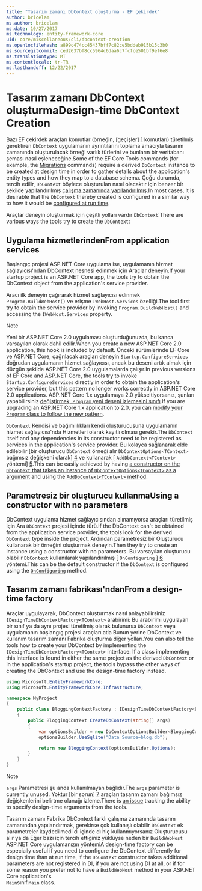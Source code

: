 ```yaml
---
title: "Tasarım zamanı DbContext oluşturma - EF çekirdek"
author: bricelam
ms.author: bricelam
ms.date: 10/27/2017
ms.technology: entity-framework-core
uid: core/miscellaneous/cli/dbcontext-creation
ms.openlocfilehash: a899c474cc45437bff7c82ce5bddeb915b15c3b0
ms.sourcegitcommit: ced2637bf8cc5964c6daa6c7fcfce501bf9ef6e8
ms.translationtype: MT
ms.contentlocale: tr-TR
ms.lasthandoff: 12/22/2017
---
```

<a name="design-time-dbcontext-creation"></a><span data-ttu-id="54d7d-102">Tasarım zamanı DbContext oluşturma</span><span class="sxs-lookup"><span data-stu-id="54d7d-102">Design-time DbContext Creation</span></span>
==============================
<span data-ttu-id="54d7d-103">Bazı EF çekirdek araçları komutlar (örneğin, [geçişler] [ 1] komutları) türetilmiş gerektiren `DbContext` uygulamanın ayrıntılarını toplama amacıyla tasarım zamanında oluşturulacak örneği varlık türlerini ve bunların bir veritabanı şeması nasıl eşleneceğine.</span><span class="sxs-lookup"><span data-stu-id="54d7d-103">Some of the EF Core Tools commands (for example, the [Migrations][1] commands) require a derived `DbContext` instance to be created at design time in order to gather details about the application's entity types and how they map to a database schema.</span></span> <span data-ttu-id="54d7d-104">Çoğu durumda, tercih edilir, `DbContext` böylece oluşturulan nasıl olacaktır için benzer bir şekilde yapılandırılmış [çalışma zamanında yapılandırılmış][2].</span><span class="sxs-lookup"><span data-stu-id="54d7d-104">In most cases, it is desirable that the `DbContext` thereby created is configured in a similar way to how it would be [configured at run time][2].</span></span>

<span data-ttu-id="54d7d-105">Araçlar deneyin oluşturmak için çeşitli yolları vardır `DbContext`:</span><span class="sxs-lookup"><span data-stu-id="54d7d-105">There are various ways the tools try to create the `DbContext`:</span></span>

<a name="from-application-services"></a><span data-ttu-id="54d7d-106">Uygulama hizmetlerinden</span><span class="sxs-lookup"><span data-stu-id="54d7d-106">From application services</span></span>
-------------------------
<span data-ttu-id="54d7d-107">Başlangıç projesi ASP.NET Core uygulama ise, uygulamanın hizmet sağlayıcısı'ndan DbContext nesnesi edinmek için Araçlar deneyin.</span><span class="sxs-lookup"><span data-stu-id="54d7d-107">If your startup project is an ASP.NET Core app, the tools try to obtain the DbContext object from the application's service provider.</span></span>

<span data-ttu-id="54d7d-108">Aracı ilk deneyin çağırarak hizmet sağlayıcısı edinmek `Program.BuildWebHost()` ve erişme `IWebHost.Services` özelliği.</span><span class="sxs-lookup"><span data-stu-id="54d7d-108">The tool first try to obtain the service provider by invoking `Program.BuildWebHost()` and accessing the `IWebHost.Services` property.</span></span>

> [!NOTE]
> <span data-ttu-id="54d7d-109">Yeni bir ASP.NET Core 2.0 uygulaması oluşturduğunuzda, bu kanca varsayılan olarak dahil edilir.</span><span class="sxs-lookup"><span data-stu-id="54d7d-109">When you create a new ASP.NET Core 2.0 application, this hook is included by default.</span></span> <span data-ttu-id="54d7d-110">Önceki sürümlerinde EF Core ve ASP.NET Core, çağrılacak araçları deneyin `Startup.ConfigureServices` doğrudan uygulamanın hizmet sağlayıcısı, ancak bu deseni artık almak için düzgün şekilde ASP.NET Core 2.0 uygulamalarda çalışır.</span><span class="sxs-lookup"><span data-stu-id="54d7d-110">In previous versions of EF Core and ASP.NET Core, the tools try to invoke `Startup.ConfigureServices` directly in order to obtain the application's service provider, but this pattern no longer works correctly in ASP.NET Core 2.0 applications.</span></span> <span data-ttu-id="54d7d-111">ASP.NET Core 1.x uygulamaya 2.0 yükseltiyorsanız, şunları yapabilirsiniz [değiştirmek, `Program` yeni deseni izlemesini sınıfı][3].</span><span class="sxs-lookup"><span data-stu-id="54d7d-111">If you are upgrading an ASP.NET Core 1.x application to 2.0, you can [modify your `Program` class to follow the new pattern][3].</span></span>

<span data-ttu-id="54d7d-112">`DbContext` Kendisi ve bağımlılıkları kendi oluşturucusuna uygulamanın hizmet sağlayıcısı'nda Hizmetleri olarak kayıtlı olması gerekir.</span><span class="sxs-lookup"><span data-stu-id="54d7d-112">The `DbContext` itself and any dependencies in its constructor need to be registered as services in the application's service provider.</span></span> <span data-ttu-id="54d7d-113">Bu kolayca sağlanarak elde edilebilir [bir oluşturucu `DbContext` örneği alır `DbContextOptions<TContext>` bağımsız değişkeni olarak] [ 4] ve kullanarak [ `AddDbContext<TContext>` yöntemi] [5].</span><span class="sxs-lookup"><span data-stu-id="54d7d-113">This can be easily achieved by having [a constructor on the `DbContext` that takes an instance of `DbContextOptions<TContext>` as a argument][4] and using the [`AddDbContext<TContext>` method][5].</span></span>

<a name="using-a-constructor-with-no-parameters"></a><span data-ttu-id="54d7d-114">Parametresiz bir oluşturucu kullanma</span><span class="sxs-lookup"><span data-stu-id="54d7d-114">Using a constructor with no parameters</span></span>
--------------------------------------
<span data-ttu-id="54d7d-115">DbContext uygulama hizmet sağlayıcısından alınamıyorsa araçları türetilmiş için Ara `DbContext` projesi içinde türü.</span><span class="sxs-lookup"><span data-stu-id="54d7d-115">If the DbContext can't be obtained from the application service provider, the tools look for the derived `DbContext` type inside the project.</span></span> <span data-ttu-id="54d7d-116">Ardından parametresiz bir Oluşturucu kullanarak bir örneğini oluşturmak deneyin.</span><span class="sxs-lookup"><span data-stu-id="54d7d-116">Then they try to create an instance using a constructor with no parameters.</span></span> <span data-ttu-id="54d7d-117">Bu varsayılan oluşturucu olabilir `DbContext` kullanılarak yapılandırılmış [ `OnConfiguring` ] [ 6] yöntemi.</span><span class="sxs-lookup"><span data-stu-id="54d7d-117">This can be the default constructor if the `DbContext` is configured using the [`OnConfiguring`][6] method.</span></span>

<a name="from-a-design-time-factory"></a><span data-ttu-id="54d7d-118">Tasarım zamanı fabrikası'ndan</span><span class="sxs-lookup"><span data-stu-id="54d7d-118">From a design-time factory</span></span>
--------------------------
<span data-ttu-id="54d7d-119">Araçlar uygulayarak, DbContext oluşturmak nasıl anlayabilirsiniz `IDesignTimeDbContextFactory<TContext>` arabirimi: Bu arabirimi uygulayan bir sınıf ya da aynı projesi türetilmiş olarak bulunursa `DbContext` veya uygulamanın başlangıç projesi araçları atla Bunun yerine DbContext ve kullanım tasarım zamanı Fabrika oluşturma diğer yolları.</span><span class="sxs-lookup"><span data-stu-id="54d7d-119">You can also tell the tools how to create your DbContext by implementing the `IDesignTimeDbContextFactory<TContext>` interface: If a class implementing this interface is found in either the same project as the derived `DbContext` or in the application's startup project, the tools bypass the other ways of creating the DbContext and use the design-time factory instead.</span></span>

``` csharp
using Microsoft.EntityFrameworkCore;
using Microsoft.EntityFrameworkCore.Infrastructure;

namespace MyProject
{
    public class BloggingContextFactory : IDesignTimeDbContextFactory<BloggingContext>
    {
        public BloggingContext CreateDbContext(string[] args)
        {
            var optionsBuilder = new DbContextOptionsBuilder<BloggingContext>();
            optionsBuilder.UseSqlite("Data Source=blog.db");

            return new BloggingContext(optionsBuilder.Options);
        }
    }
}
```

> [!NOTE]
> <span data-ttu-id="54d7d-120">`args` Parametresi şu anda kullanılmayan bağlıdır.</span><span class="sxs-lookup"><span data-stu-id="54d7d-120">The `args` parameter is currently unused.</span></span> <span data-ttu-id="54d7d-121">Yoktur [bir sorun] [ 7] araçları tasarım zamanı bağımsız değişkenlerini belirtme olanağı izleme.</span><span class="sxs-lookup"><span data-stu-id="54d7d-121">There is [an issue][7] tracking the ability to specify design-time arguments from the tools.</span></span>

<span data-ttu-id="54d7d-122">Tasarım zamanı Fabrika DbContext farklı çalışma zamanında tasarım zamanından yapılandırmak, gerekirse çok kullanışlı olabilir `DbContext` ek parametreler kaydedilmedi dı içinde dı hiç kullanmıyorsanız Oluşturucusu alır ya da Eğer bazı için tercih ettiğiniz yüklüyse neden bir `BuildWebHost` ASP.NET Core uygulamanızın yöntemi</span><span class="sxs-lookup"><span data-stu-id="54d7d-122">A design-time factory can be especially useful if you need to configure the DbContext differently for design time than at run time, if the `DbContext` constructor takes additional parameters are not registered in DI, if you are not using DI at all, or if for some reason you prefer not to have a `BuildWebHost` method in your ASP.NET Core application's</span></span>  
<span data-ttu-id="54d7d-123">`Main`sınıf.</span><span class="sxs-lookup"><span data-stu-id="54d7d-123">`Main` class.</span></span>

  [1]: xref:core/managing-schemas/migrations/index
  [2]: xref:core/miscellaneous/configuring-dbcontext
  [3]: https://docs.microsoft.com/aspnet/core/migration/1x-to-2x/#update-main-method-in-programcs
  [4]: xref:core/miscellaneous/configuring-dbcontext#constructor-argument
  [5]: xref:core/miscellaneous/configuring-dbcontext#using-dbcontext-with-dependency-injection
  [6]: xref:core/miscellaneous/configuring-dbcontext#onconfiguring
  [7]: https://github.com/aspnet/EntityFrameworkCore/issues/8332

